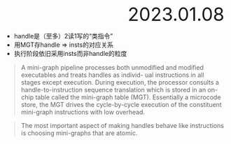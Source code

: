 <div style="text-align:right; font-size:3em;">2023.01.08</div>

* handle是（至多）2读1写的“类指令”
* 用MGT存handle => insts的对应关系
* 执行阶段依旧采用insts而非handle的粒度

> A mini-graph pipeline processes both unmodified
> and modified executables and treats handles as individ-
> ual instructions in all stages except execution. During
> execution, the processor consults a handle-to-instruction
> sequence translation which is stored in an on-chip table
> called the mini-graph table (MGT). Essentially a
> microcode store, the MGT drives the cycle-by-cycle
> execution of the constituent mini-graph instructions
> with low overhead.

> The most important aspect of making handles
> behave like instructions is choosing mini-graphs that are
> atomic.
